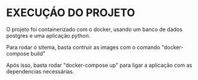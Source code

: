 # EXECUÇÁO DO PROJETO
O projeto foi containerizado com o docker, usando um banco de dados postgres e uma aplicação python.

Para rodar o sitema, basta contruir as images com o comando "docker-compose build"

Após isso, basta rodar "docker-compose up" para ligar a aplicação com as dependencias necessárias.

